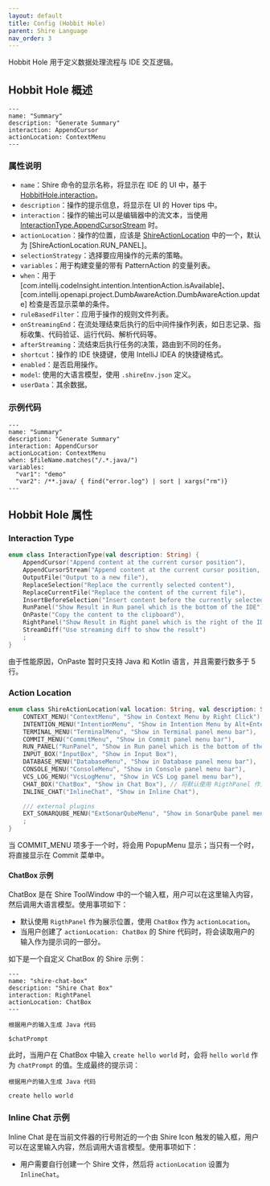 ```yaml
---
layout: default
title: Config (Hobbit Hole)
parent: Shire Language
nav_order: 3
---
```


Hobbit Hole 用于定义数据处理流程与 IDE 交互逻辑。

## Hobbit Hole 概述

```shire
---
name: "Summary"
description: "Generate Summary"
interaction: AppendCursor
actionLocation: ContextMenu
---
```

### 属性说明

- `name`：Shire 命令的显示名称，将显示在 IDE 的 UI 中，基于 [HobbitHole.interaction](#interaction)。
- `description`：操作的提示信息，将显示在 UI 的 Hover tips 中。
- `interaction`：操作的输出可以是编辑器中的流文本，当使用 [InteractionType.AppendCursorStream](#interaction) 时。
- `actionLocation`：操作的位置，应该是 [ShireActionLocation](#actionlocation) 中的一个，默认为 [ShireActionLocation.RUN_PANEL]。
- `selectionStrategy`：选择要应用操作的元素的策略。
- `variables`：用于构建变量的带有 PatternAction 的变量列表。
- `when`：用于 [com.intellij.codeInsight.intention.IntentionAction.isAvailable]、[com.intellij.openapi.project.DumbAwareAction.DumbAwareAction.update] 检查是否显示菜单的条件。
- `ruleBasedFilter`：应用于操作的规则文件列表。
- `onStreamingEnd`：在流处理结束后执行的后中间件操作列表，如日志记录、指标收集、代码验证、运行代码、解析代码等。
- `afterStreaming`：流结束后执行任务的决策，路由到不同的任务。
- `shortcut`：操作的 IDE 快捷键，使用 IntelliJ IDEA 的快捷键格式。
- `enabled`：是否启用操作。
- `model`: 使用的大语言模型，使用 `.shireEnv.json` 定义。
- `userData`：其余数据。

### 示例代码

```shire
---
name: "Summary"
description: "Generate Summary"
interaction: AppendCursor
actionLocation: ContextMenu
when: $fileName.matches("/.*.java/")
variables:
  "var1": "demo"
  "var2": /**.java/ { find("error.log") | sort | xargs("rm")}
---
```

## Hobbit Hole 属性

### Interaction Type

```kotlin
enum class InteractionType(val description: String) {
    AppendCursor("Append content at the current cursor position"),
    AppendCursorStream("Append content at the current cursor position, stream output"),
    OutputFile("Output to a new file"),
    ReplaceSelection("Replace the currently selected content"),
    ReplaceCurrentFile("Replace the content of the current file"),
    InsertBeforeSelection("Insert content before the currently selected content"),
    RunPanel("Show Result in Run panel which is the bottom of the IDE"),
    OnPaste("Copy the content to the clipboard"),
    RightPanel("Show Result in Right panel which is the right of the IDE"),
    StreamDiff("Use streaming diff to show the result")
    ;
}
```

由于性能原因，OnPaste 暂时只支持 Java 和 Kotlin 语言，并且需要行数多于 5 行。

### Action Location

```kotlin
enum class ShireActionLocation(val location: String, val description: String) {
    CONTEXT_MENU("ContextMenu", "Show in Context Menu by Right Click"),
    INTENTION_MENU("IntentionMenu", "Show in Intention Menu by Alt+Enter"),
    TERMINAL_MENU("TerminalMenu", "Show in Terminal panel menu bar"),
    COMMIT_MENU("CommitMenu", "Show in Commit panel menu bar"),
    RUN_PANEL("RunPanel", "Show in Run panel which is the bottom of the IDE"),
    INPUT_BOX("InputBox", "Show in Input Box"),
    DATABASE_MENU("DatabaseMenu", "Show in Database panel menu bar"),
    CONSOLE_MENU("ConsoleMenu", "Show in Console panel menu bar"),
    VCS_LOG_MENU("VcsLogMenu", "Show in VCS Log panel menu bar"),
    CHAT_BOX("ChatBox", "Show in Chat Box"), // 将默认使用 RigthPanel 作为展示位置
    INLINE_CHAT("InlineChat", "Show in Inline Chat"),

    /// external plugins
    EXT_SONARQUBE_MENU("ExtSonarQubeMenu", "Show in SonarQube panel menu bar"),
    ;
}
```

当 COMMIT_MENU 项多于一个时，将会用 PopupMenu 显示；当只有一个时，将直接显示在 Commit 菜单中。

#### ChatBox 示例

ChatBox 是在 Shire ToolWindow 中的一个输入框，用户可以在这里输入内容，然后调用大语言模型。使用事项如下：

- 默认使用 `RigthPanel` 作为展示位置，使用 `ChatBox` 作为 `actionLocation`。
- 当用户创建了 `actionLocation: ChatBox` 的 Shire 代码时，将会读取用户的输入作为提示词的一部分。 

如下是一个自定义 ChatBox 的 Shire 示例：

```shire
---
name: "shire-chat-box"
description: "Shire Chat Box"
interaction: RightPanel
actionLocation: ChatBox
---

根据用户的输入生成 Java 代码

$chatPrompt

```

此时，当用户在 ChatBox 中输入 `create hello world` 时，会将 `hello world` 作为 `chatPrompt` 的值。生成最终的提示词：

```shire
根据用户的输入生成 Java 代码 

create hello world
```

### Inline Chat 示例

Inline Chat 是在当前文件器的行号附近的一个由 Shire Icon 触发的输入框，用户可以在这里输入内容，然后调用大语言模型。使用事项如下：

- 用户需要自行创建一个 Shire 文件，然后将 `actionLocation` 设置为 `InlineChat`。

